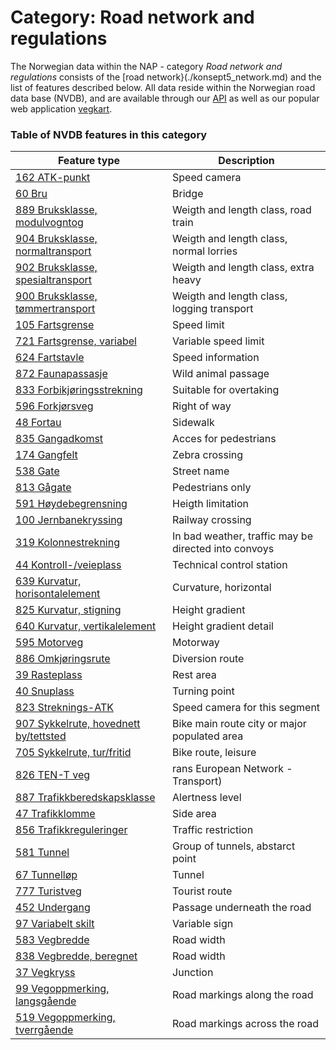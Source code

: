 # Category:  Road network and regulations

The Norwegian data within the NAP - category _Road network and regulations_ consists of the [road network}(./konsept5_network.md) and the list of features described below. All data reside within the Norwegian road data base (NVDB), and are available through our [API](./index.md) as well as our popular web application [vegkart](vegkart.md). 

### Table of NVDB features in this category 

| Feature type |  Description | 
|---|---|
| [162 ATK-punkt](https://datakatalogen.vegdata.no/162) | Speed camera |
| [60 Bru](https://datakatalogen.vegdata.no/60) | Bridge |
| [889 Bruksklasse, modulvogntog](https://datakatalogen.vegdata.no/889) | Weigth and length class, road train  |
| [904 Bruksklasse, normaltransport](https://datakatalogen.vegdata.no/904) | Weigth and length class, normal lorries |
| [902 Bruksklasse, spesialtransport](https://datakatalogen.vegdata.no/902) | Weigth and length class, extra heavy  |
| [900 Bruksklasse, tømmertransport](https://datakatalogen.vegdata.no/900) | Weigth and length class, logging transport |
| [105 Fartsgrense](https://datakatalogen.vegdata.no/105) | Speed limit  |
| [721 Fartsgrense, variabel](https://datakatalogen.vegdata.no/721) | Variable speed limit |
| [624 Fartstavle](https://datakatalogen.vegdata.no/624) | Speed information |
| [872 Faunapassasje](https://datakatalogen.vegdata.no/872) | Wild animal passage |
| [833 Forbikjøringsstrekning](https://datakatalogen.vegdata.no/833) | Suitable for overtaking |
| [596 Forkjørsveg](https://datakatalogen.vegdata.no/596) | Right of way |
| [48 Fortau](https://datakatalogen.vegdata.no/48) | Sidewalk  |
| [835 Gangadkomst](https://datakatalogen.vegdata.no/835) | Acces for pedestrians |
| [174 Gangfelt](https://datakatalogen.vegdata.no/174) | Zebra crossing |
| [538 Gate](https://datakatalogen.vegdata.no/538) | Street name |
| [813 Gågate](https://datakatalogen.vegdata.no/813) | Pedestrians only |
| [591 Høydebegrensning](https://datakatalogen.vegdata.no/591) | Heigth limitation |
| [100 Jernbanekryssing](https://datakatalogen.vegdata.no/100) | Railway crossing |
| [319 Kolonnestrekning](https://datakatalogen.vegdata.no/319) | In bad weather, traffic may be directed into convoys |
| [44 Kontroll-/veieplass](https://datakatalogen.vegdata.no/44) | Technical control station |
| [639 Kurvatur, horisontalelement](https://datakatalogen.vegdata.no/639) | Curvature, horizontal |
| [825 Kurvatur, stigning](https://datakatalogen.vegdata.no/825) | Height gradient |
| [640 Kurvatur, vertikalelement](https://datakatalogen.vegdata.no/640) | Height gradient detail |
| [595 Motorveg](https://datakatalogen.vegdata.no/595) | Motorway |
| [886 Omkjøringsrute](https://datakatalogen.vegdata.no/886) | Diversion route |
| [39 Rasteplass](https://datakatalogen.vegdata.no/39) | Rest area |
| [40 Snuplass](https://datakatalogen.vegdata.no/40) | Turning point |
| [823 Streknings-ATK](https://datakatalogen.vegdata.no/823) | Speed camera for this segment |
| [907 Sykkelrute, hovednett by/tettsted](https://datakatalogen.vegdata.no/907) | Bike main route city or major populated area |
| [705 Sykkelrute, tur/fritid](https://datakatalogen.vegdata.no/705) | Bike route, leisure |
| [826 TEN-T veg](https://datakatalogen.vegdata.no/826) | rans European Network - Transport) |
| [887 Trafikkberedskapsklasse](https://datakatalogen.vegdata.no/887) | Alertness level |
| [47 Trafikklomme](https://datakatalogen.vegdata.no/47) | Side area |
| [856 Trafikkreguleringer](https://datakatalogen.vegdata.no/856) | Traffic restriction |
| [581 Tunnel](https://datakatalogen.vegdata.no/581) | Group of tunnels, abstarct point |
| [67 Tunnelløp](https://datakatalogen.vegdata.no/67) | Tunnel  |
| [777 Turistveg](https://datakatalogen.vegdata.no/777) | Tourist route |
| [452 Undergang](https://datakatalogen.vegdata.no/452) | Passage underneath the road |
| [97 Variabelt skilt](https://datakatalogen.vegdata.no/97) | Variable sign |
| [583 Vegbredde](https://datakatalogen.vegdata.no/583) | Road width |
| [838 Vegbredde, beregnet](https://datakatalogen.vegdata.no/838) | Road width |
| [37 Vegkryss](https://datakatalogen.vegdata.no/37) | Junction |
| [99 Vegoppmerking, langsgående](https://datakatalogen.vegdata.no/99) | Road markings along the road |
| [519 Vegoppmerking, tverrgående](https://datakatalogen.vegdata.no/519) | Road markings across the road |
